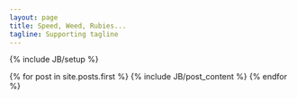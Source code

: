 ```yaml
---
layout: page
title: Speed, Weed, Rubies...
tagline: Supporting tagline
---
```

{% include JB/setup %}

{% for post in site.posts.first %}
{% include JB/post_content %}
{% endfor %}